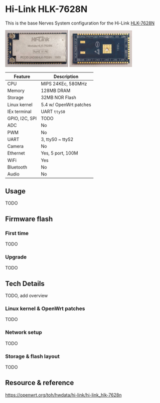 # Hi-Link HLK-7628N

This is the base Nerves System configuration for the Hi-Link [HLK-7628N](https://www.hlktech.com/en/Product/Details/23)

<img alt="HLK-7628N front" src="assets/images/hlk-7628n-front.jpg" width="40%"/> <img alt="HLK-7628N back" src="assets/images/hlk-7628n-back.jpg" width="40%"/>

| Feature              | Description                     |
| -------------------- | ------------------------------- |
| CPU                  | MIPS 24KEc, 580MHz              |
| Memory               | 128MB DRAM                      |
| Storage              | 32MB NOR Flash                  |
| Linux kernel         | 5.4 w/ OpenWrt patches          |
| IEx terminal         | UART `ttyS0`                    |
| GPIO, I2C, SPI       | TODO                            |
| ADC                  | No                              |
| PWM                  | No                              |
| UART                 | 3, ttyS0 ~ ttyS2                |
| Camera               | No                              |
| Ethernet             | Yes, 5 port, 100M               |
| WiFi                 | Yes                             |
| Bluetooth            | No                              |
| Audio                | No                              |

## Usage

TODO

## Firmware flash

### First time

TODO

### Upgrade

TODO

## Tech Details

TODO, add overview

### Linux kernel & OpenWrt patches

TODO

### Network setup

TODO

### Storage & flash layout

TODO

## Resource & reference

https://openwrt.org/toh/hwdata/hi-link/hi-link_hlk-7628n
